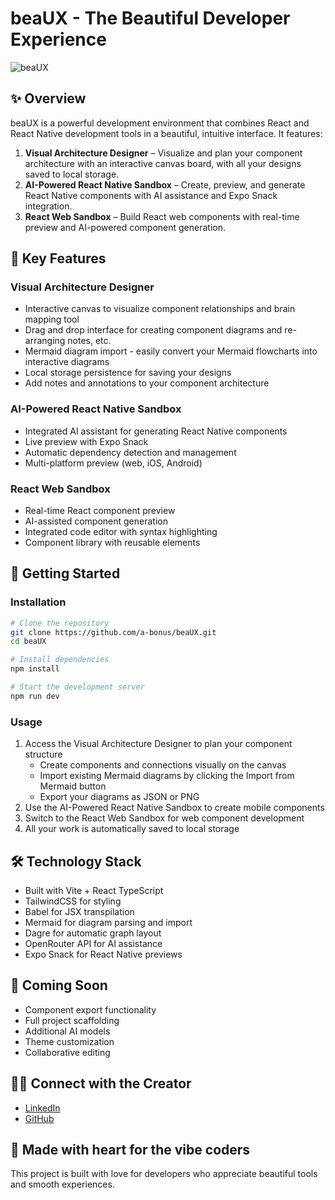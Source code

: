 # beaUX - The Beautiful Developer Experience

![beaUX](https://img.shields.io/badge/status-beta-purple)

## **✨ Overview**
beaUX is a powerful development environment that combines React and React Native development tools in a beautiful, intuitive interface. It features:

1. **Visual Architecture Designer** – Visualize and plan your component architecture with an interactive canvas board, with all your designs saved to local storage.
2. **AI-Powered React Native Sandbox** – Create, preview, and generate React Native components with AI assistance and Expo Snack integration.
3. **React Web Sandbox** – Build React web components with real-time preview and AI-powered component generation.

## **🎨 Key Features**

### **Visual Architecture Designer**
- Interactive canvas to visualize component relationships and brain mapping tool
- Drag and drop interface for creating component diagrams and re-arranging notes, etc. 
- Mermaid diagram import - easily convert your Mermaid flowcharts into interactive diagrams
- Local storage persistence for saving your designs
- Add notes and annotations to your component architecture

### **AI-Powered React Native Sandbox**
- Integrated AI assistant for generating React Native components
- Live preview with Expo Snack
- Automatic dependency detection and management
- Multi-platform preview (web, iOS, Android)

### **React Web Sandbox**
- Real-time React component preview
- AI-assisted component generation
- Integrated code editor with syntax highlighting
- Component library with reusable elements

## **🚀 Getting Started**

### **Installation**
```bash
# Clone the repository
git clone https://github.com/a-bonus/beaUX.git
cd beaUX

# Install dependencies
npm install

# Start the development server
npm run dev
```

### **Usage**
1. Access the Visual Architecture Designer to plan your component structure
   - Create components and connections visually on the canvas
   - Import existing Mermaid diagrams by clicking the Import from Mermaid button
   - Export your diagrams as JSON or PNG
2. Use the AI-Powered React Native Sandbox to create mobile components
3. Switch to the React Web Sandbox for web component development
4. All your work is automatically saved to local storage

## **🛠️ Technology Stack**
- Built with Vite + React TypeScript
- TailwindCSS for styling
- Babel for JSX transpilation
- Mermaid for diagram parsing and import
- Dagre for automatic graph layout
- OpenRouter API for AI assistance
- Expo Snack for React Native previews

## **🔮 Coming Soon**
- Component export functionality
- Full project scaffolding
- Additional AI models
- Theme customization
- Collaborative editing

## **👨‍💻 Connect with the Creator**
- [LinkedIn](https://linkedin.com/in/alainbonus)
- [GitHub](https://github.com/a-bonus)

## **💖 Made with heart for the vibe coders**
This project is built with love for developers who appreciate beautiful tools and smooth experiences.
